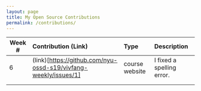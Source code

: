 ```yaml
---
layout: page
title: My Open Source Contributions
permalink: /contributions/
---
```


<!-- 
Type of the contribution should be "Wikipedia edit", "OpenStreet Map feature", "Documentation", "Course website", "Blog", 
"Browse Add-on", etc. 

The descriptioin should include a brief summary of what you did. 

Replace the first row with your contribution. 

--> 





| Week #       | Contribution (Link)  | Type  | Description | 
|---|:---|:---|:---| 
|  6   | (link)[https://github.com/nyu-ossd-s19/vivfang-weekly/issues/1]    | course website    |   I fixed a spelling error.    |
|     |     |     |      |
|     |     |     |      |
